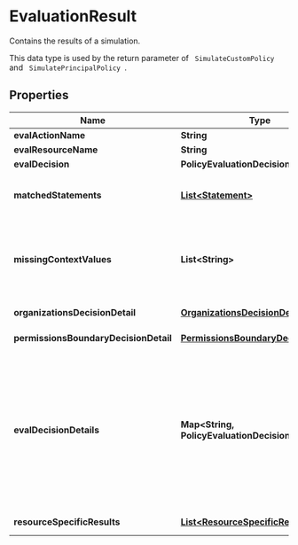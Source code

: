 

# EvaluationResult

<p>Contains the results of a simulation.</p> <p>This data type is used by the return parameter of <code> <a>SimulateCustomPolicy</a> </code> and <code> <a>SimulatePrincipalPolicy</a> </code>.</p>

## Properties

| Name | Type | Description | Notes |
|------------ | ------------- | ------------- | -------------|
|**evalActionName** | **String** | The name of the API operation tested on the indicated resource. |  |
|**evalResourceName** | **String** | The ARN of the resource that the indicated API operation was tested on. |  [optional] |
|**evalDecision** | **PolicyEvaluationDecisionType** | The result of the simulation. |  |
|**matchedStatements** | [**List&lt;Statement&gt;**](Statement.md) | A list of the statements in the input policies that determine the result for this scenario. Remember that even if multiple statements allow the operation on the resource, if only one statement denies that operation, then the explicit deny overrides any allow. In addition, the deny statement is the only entry included in the result. |  [optional] |
|**missingContextValues** | **List&lt;String&gt;** | A list of context keys that are required by the included input policies but that were not provided by one of the input parameters. This list is used when the resource in a simulation is \&quot;*\&quot;, either explicitly, or when the &lt;code&gt;ResourceArns&lt;/code&gt; parameter blank. If you include a list of resources, then any missing context values are instead included under the &lt;code&gt;ResourceSpecificResults&lt;/code&gt; section. To discover the context keys used by a set of policies, you can call &lt;a&gt;GetContextKeysForCustomPolicy&lt;/a&gt; or &lt;a&gt;GetContextKeysForPrincipalPolicy&lt;/a&gt;. |  [optional] |
|**organizationsDecisionDetail** | [**OrganizationsDecisionDetail**](OrganizationsDecisionDetail.md) | A structure that details how Organizations and its service control policies affect the results of the simulation. Only applies if the simulated user&#39;s account is part of an organization. |  [optional] |
|**permissionsBoundaryDecisionDetail** | [**PermissionsBoundaryDecisionDetail**](PermissionsBoundaryDecisionDetail.md) | Contains information about the effect that a permissions boundary has on a policy simulation when the boundary is applied to an IAM entity. |  [optional] |
|**evalDecisionDetails** | **Map&lt;String, PolicyEvaluationDecisionType&gt;** | &lt;p&gt;Additional details about the results of the cross-account evaluation decision. This parameter is populated for only cross-account simulations. It contains a brief summary of how each policy type contributes to the final evaluation decision.&lt;/p&gt; &lt;p&gt;If the simulation evaluates policies within the same account and includes a resource ARN, then the parameter is present but the response is empty. If the simulation evaluates policies within the same account and specifies all resources (&lt;code&gt;*&lt;/code&gt;), then the parameter is not returned.&lt;/p&gt; &lt;p&gt;When you make a cross-account request, Amazon Web Services evaluates the request in the trusting account and the trusted account. The request is allowed only if both evaluations return &lt;code&gt;true&lt;/code&gt;. For more information about how policies are evaluated, see &lt;a href&#x3D;\&quot;https://docs.aws.amazon.com/IAM/latest/UserGuide/reference_policies_evaluation-logic.html#policy-eval-basics\&quot;&gt;Evaluating policies within a single account&lt;/a&gt;.&lt;/p&gt; &lt;p&gt;If an Organizations SCP included in the evaluation denies access, the simulation ends. In this case, policy evaluation does not proceed any further and this parameter is not returned.&lt;/p&gt; |  [optional] |
|**resourceSpecificResults** | [**List&lt;ResourceSpecificResult&gt;**](ResourceSpecificResult.md) | The individual results of the simulation of the API operation specified in EvalActionName on each resource. |  [optional] |



